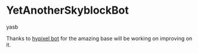 # YetAnotherSkyblockBot
yasb


Thanks to [hypixel bot](https://github.com/MatthewTGM/hypixel-bot) for the amazing base will be working on improving on it.
